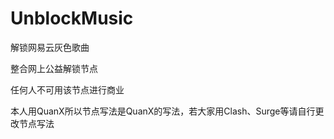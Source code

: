 # UnblockMusic
解锁网易云灰色歌曲

整合网上公益解锁节点

任何人不可用该节点进行商业

本人用QuanX所以节点写法是QuanX的写法，若大家用Clash、Surge等请自行更改节点写法
